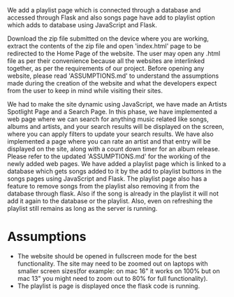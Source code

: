 We add a playlist page which is connected through a database and accessed through Flask and also songs page have add to playlist option which adds to database using JavaScript and Flask.

Download the zip file submitted on the device where you are working, extract the contents of the zip file and open 'index.html' page to be redirected to the Home Page of the website. The user may open any .html file as per their convenience because all the websites are interlinked together, as per the requirements of our project. Before opening any website, please read 'ASSUMPTIONS.md' to understand the assumptions made during the creation of the website and what the developers expect from the user to keep in mind while visiting their sites. 

We had to make the site dynamic using JavaScript, we have made an Artists Spotlight Page and a Search Page. In this phase, we have implemented a web page where we can search for anything music related like songs, albums and artists, and your search results will be displayed on the screen, where you can apply filters to update your search results. We have also implemented a page where you can rate an artist and that entry will be displayed on the site, along with a count down timer for an album release. Please refer to the updated 'ASSUMPTIONS.md' for the working of the newly added web pages.
We have added a playlist page which is linked to a database which gets songs added to it by the add to playlist buttons in the songs pages using JavaScript and Flask. The playlist page also has a feature to remove songs from the playlist also removing it from the database through flask. Also if the song is already in the playlist it will not add it again to the database or the playlist. Also, even on refreshing the playlist still remains as long as the server is running.

# Assumptions
- The website should be opened in fullscreen mode for the best functionality. The site may need to be zoomed out on laptops with smaller screen sizes(for example: on mac 16" it works on 100% but on mac 13" you might need to zoom out to 80% for full functionality).
- The playlist is page is displayed once the flask code is running.

